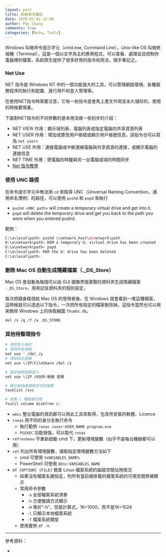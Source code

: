 ```yaml
---
layout: post
title: 系統命令筆記
date: 1970-01-01 12:00
author: Poy Chang
comments: true
categories: [Note, Tools]
---
```

Windows 叫做命令提示字元（cmd.exe, Command Line），Unix-like OS 叫做終端機（Terminal），這是一個以文字為主的應用程式，可以查看、處理並且控制你電腦裡的檔案，系統原生提供了很多好用的指令和用法，隨手筆記之。

### Net Use

NET 指令是 Windows NT 中的一個功能強大的工具，可以管理網路環境、各種服務程序的執行和配置、進行用戶和登入管理等。

在使用NET指令時需要注意，它有一些指令是會馬上產生作用並永久儲存的，使用的時候要慎重。

下面對NET指令的不同參數的基本用法做一些初步的介紹：

* NET VIEW 作用：顯示域列表、電腦列表或指定電腦的共享資源列表
* NET USER 作用：增加或更改用戶帳號或顯示用戶帳號信息。該指令也可以寫為 `net users`
* NET USE 作用：連接電腦或中斷連線電腦與共享資源的連接，或顯示電腦的連接信息
* NET TIME 作用：使電腦的時鐘與另一台電腦或域的時間同步
* [Net 指令教學](http://ocean2002n.pixnet.net/blog/post/88734895-%5B%E6%95%99%E5%AD%B8%5D-net%E6%8C%87%E4%BB%A4%E6%95%99%E5%AD%B8)

### 使用 UNC 路徑

在命令提示字元中無法用 `cd` 來取得 UNC（Universal Naming Convention，通用命名慣例）的路徑，可以使用 `pushd` 和 `popd` 來執行

* `pushd <UNC path>` will create a temporary virtual drive and get into it.
* `popd` will delete the temporary drive and get you back to the path you were when you entered pushd.

範例：

```bash
C:\a\local\path> pushd \\network_host\a\network\path
U:\a\network\path> REM a temporary U: virtual drive has been created
U:\a\network\path> popd
C:\a\local\path> REM the U: drive has been deleted
C:\a\local\path>
```

### 刪除 Mac OS 自動生成隱藏檔案（._DS_Store）

Mac OS 會自動為每個可以由 GUI 圖像界面瀏覽的資料夾生成隱藏檔案 `._DS_Store`，用來記往資料夾的個別設定。

每次把隨身碟借給 Mac OS 的使用者後，在 Windows 就會看到一堆這種檔案，這時候就可以透過以下指令，一次把所有指定的檔案刪除掉。這指令當然也可以用來刪除 Windows 上的快取縮圖 `Thumbs.db`。

```bash
del /s /q /f /a .DS_STORE
```

### 其他待整理指令

```bash
# 清除登入帳密
# 清除所有連線
net use * /del /y
# 清除指定連線
net use \\IP\FileShare /del /y
```

```bash
# 指定帳號密碼登入
net use \\IP /USER:帳號 密碼 
```

```bash
# 顯示每個處理程序中的服務
tasklist /svc
```

```bash
# 查看 c 槽磁碟空間
fsutil volume diskfree c:
```

* `wmic` 整台電腦的資訊都可以用此工具來取得，包含所安裝的軟體、Licence
* `runas` 用不同的身分去執行命令
	* 執行範例 `runas /user:USER_NAME program.exe`
	* `PSEXEC` 功能很強，可以取代 `runas`
* `refreshenv` 不重新啟動 cmd 下，更新環境變數（似乎不是每台機器都可以用）
* `set` 列出所有環境變數，讀取指定環境變數方法如下
	* cmd 可使用 `%VARIABLES_NAME%`
	* PowerShell 可使用 `$Env:VARIABLES_NAME`
* `df [OPTION] [FILE]` 檢查 Linux 檔案系統的磁碟空間佔用情況
	* 如果沒有檔案名被指定，則所有當前被掛載的檔案系統的可用空間將被顯示
	* 常用命令參數
		* `-a` 全部檔案系統清單
		* `-h` 方便閱讀方式顯示
		* `-H` 等於“-h”，但是計算式，1K=1000，而不是1K=1024
		* `-l` 只顯示本地檔案系統
		* `-T` 檔案系統類型
	* 使用實例 `df -h`

----------

參考資料：

* []()